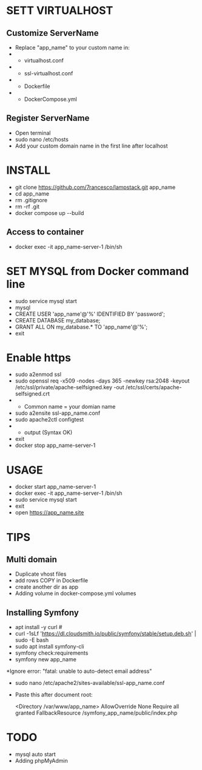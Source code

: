 # SETT VIRTUALHOST
## Customize ServerName 
- Replace "app_name" to your custom name in:
- - virtualhost.conf
- - ssl-virtualhost.conf
- - Dockerfile
- - DockerCompose.yml

## Register ServerName
- Open terminal
- sudo nano /etc/hosts
- Add your custom domain name in the first line after localhost

# INSTALL
- git clone https://github.com/7rancesco/lampstack.git app_name
- cd app_name
- rm .gitignore
- rm -rf .git
- docker compose up --build

## Access to container
- docker exec -it app_name-server-1 /bin/sh

# SET MYSQL from Docker command line
- sudo service mysql start
- mysql
- CREATE USER 'app_name'@'%' IDENTIFIED BY 'password';
- CREATE DATABASE my_database;
- GRANT ALL ON my_database.* TO 'app_name'@'%';
- exit

# Enable https
- sudo a2enmod ssl
- sudo openssl req -x509 -nodes -days 365 -newkey rsa:2048 -keyout /etc/ssl/private/apache-selfsigned.key -out /etc/ssl/certs/apache-selfsigned.crt
- - Common name = your domian name
- sudo a2ensite ssl-app_name.conf
- sudo apache2ctl configtest
- - output (Syntax OK)
- exit
- docker stop app_name-server-1

# USAGE
- docker start app_name-server-1
- docker exec -it app_name-server-1 /bin/sh
- sudo service mysql start
- exit
- open https://app_name.site

# TIPS

## Multi domain
- Duplicate vhost files
- add rows COPY in Dockerfile
- create another dir as app
- Adding volume in docker-compose.yml volumes


## Installing Symfony

- apt install -y curl #
- curl -1sLf 'https://dl.cloudsmith.io/public/symfony/stable/setup.deb.sh' | sudo -E bash
- sudo apt install symfony-cli
- symfony check:requirements
- symfony new app_name

*Ignore error: "fatal: unable to auto-detect email address"

- sudo nano /etc/apache2/sites-available/ssl-app_name.conf
- Paste this after document root:

    <Directory /var/www/app_name>
        AllowOverride None
        Require all granted
        FallbackResource /symfony_app_name/public/index.php
    </Directory>

# TODO
- mysql auto start 
- Adding phpMyAdmin